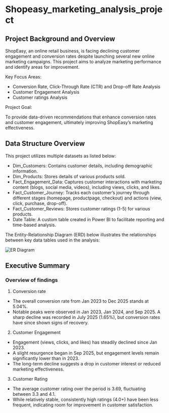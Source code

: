 # Shopeasy_marketing_analysis_project

## Project Background and Overview

ShopEasy, an online retail business, is facing declining customer engagement and conversion rates despite launching several new online marketing campaigns. This project aims to analyze marketing performance and identify areas for improvement.

Key Focus Areas:

- Conversion Rate, Click-Through Rate (CTR) and Drop-off Rate Analysis
- Customer Engagement Analysis
- Customer ratings Analysis

Project Goal:

To provide data-driven recommendations that enhance conversion rates and customer engagement, ultimately improving ShopEasy’s marketing effectiveness.

## Data Structure Overview
This project utilizes multiple datasets as listed below:
- Dim_Customers: Contains customer details, including demographic information.
- Dim_Products: Stores details of various products sold.
- Fact_Engagement_Data: Captures customer interactions with marketing content (blogs, social media, videos), including views, clicks, and likes.
- Fact_Customer_Journey: Tracks each customer’s journey through different stages (homepage, productpage, checkout) and actions (view, click, purchase, drop-off).
- Fact_Customer_Reviews: Stores customer ratings (1-5) for various products.
- Date Table: A custom table created in Power BI to facilitate reporting and time-based analysis.

The Entity-Relationship Diagram (ERD) below illustrates the relationships between key data tables used in the analysis:

![ER Diagram](https://github.com/user-attachments/assets/65e1cf84-cb92-483d-8cb2-ecec20fc3e76)

## Executive Summary
### Overview of findings
1.  Conversion rate
- The overall conversion rate from Jan 2023 to Dec 2025 stands at 5.04%.
- Notable peaks were observed in Jan 2023, Jan 2024, and Sep 2025. A sharp decline was recorded in July 2025 (1.65%), but conversion rates have since shown signs of recovery.

2. Customer Engagement
- Engagement (views, clicks, and likes) has steadily declined since Jan 2023.
- A slight resurgence began in Sep 2025, but engagement levels remain significantly lower than in 2023.
- The long-term decline suggests a drop in customer interest or reduced marketing effectiveness.

3. Customer Rating
- The average customer rating over the period is 3.69, fluctuating between 3.3 and 4.1.
- While relatively stable, consistently high ratings (4.0+) have been less frequent, indicating room for improvement in customer satisfaction.











